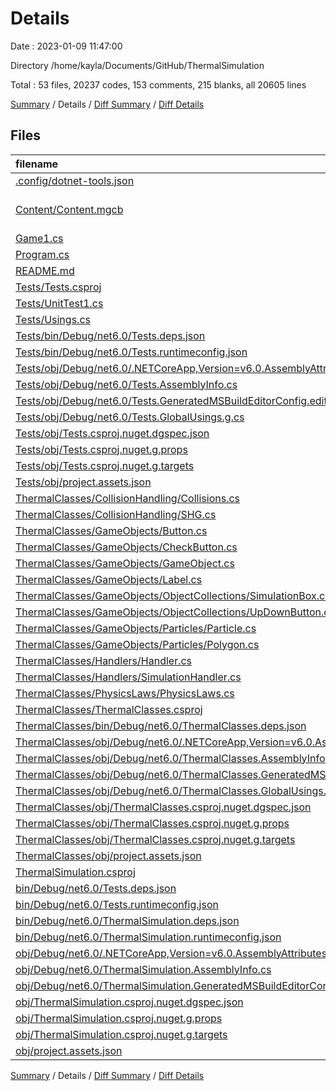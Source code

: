 # Details

Date : 2023-01-09 11:47:00

Directory /home/kayla/Documents/GitHub/ThermalSimulation

Total : 53 files,  20237 codes, 153 comments, 215 blanks, all 20605 lines

[Summary](results.md) / Details / [Diff Summary](diff.md) / [Diff Details](diff-details.md)

## Files
| filename | language | code | comment | blank | total |
| :--- | :--- | ---: | ---: | ---: | ---: |
| [.config/dotnet-tools.json](/.config/dotnet-tools.json) | JSON | 36 | 0 | 0 | 36 |
| [Content/Content.mgcb](/Content/Content.mgcb) | MonoGame Content Builder | 101 | 13 | 17 | 131 |
| [Game1.cs](/Game1.cs) | C# | 100 | 11 | 22 | 133 |
| [Program.cs](/Program.cs) | C# | 2 | 0 | 2 | 4 |
| [README.md](/README.md) | Markdown | 2 | 0 | 2 | 4 |
| [Tests/Tests.csproj](/Tests/Tests.csproj) | XML | 21 | 0 | 5 | 26 |
| [Tests/UnitTest1.cs](/Tests/UnitTest1.cs) | C# | 12 | 11 | 3 | 26 |
| [Tests/Usings.cs](/Tests/Usings.cs) | C# | 0 | 0 | 1 | 1 |
| [Tests/bin/Debug/net6.0/Tests.deps.json](/Tests/bin/Debug/net6.0/Tests.deps.json) | JSON | 1,825 | 0 | 0 | 1,825 |
| [Tests/bin/Debug/net6.0/Tests.runtimeconfig.json](/Tests/bin/Debug/net6.0/Tests.runtimeconfig.json) | JSON | 9 | 0 | 0 | 9 |
| [Tests/obj/Debug/net6.0/.NETCoreApp,Version=v6.0.AssemblyAttributes.cs](/Tests/obj/Debug/net6.0/.NETCoreApp,Version=v6.0.AssemblyAttributes.cs) | C# | 2 | 1 | 1 | 4 |
| [Tests/obj/Debug/net6.0/Tests.AssemblyInfo.cs](/Tests/obj/Debug/net6.0/Tests.AssemblyInfo.cs) | C# | 9 | 9 | 5 | 23 |
| [Tests/obj/Debug/net6.0/Tests.GeneratedMSBuildEditorConfig.editorconfig](/Tests/obj/Debug/net6.0/Tests.GeneratedMSBuildEditorConfig.editorconfig) | Properties | 10 | 0 | 1 | 11 |
| [Tests/obj/Debug/net6.0/Tests.GlobalUsings.g.cs](/Tests/obj/Debug/net6.0/Tests.GlobalUsings.g.cs) | C# | 7 | 1 | 1 | 9 |
| [Tests/obj/Tests.csproj.nuget.dgspec.json](/Tests/obj/Tests.csproj.nuget.dgspec.json) | JSON | 150 | 0 | 0 | 150 |
| [Tests/obj/Tests.csproj.nuget.g.props](/Tests/obj/Tests.csproj.nuget.g.props) | XML | 26 | 0 | 0 | 26 |
| [Tests/obj/Tests.csproj.nuget.g.targets](/Tests/obj/Tests.csproj.nuget.g.targets) | XML | 9 | 0 | 0 | 9 |
| [Tests/obj/project.assets.json](/Tests/obj/project.assets.json) | JSON | 6,301 | 0 | 0 | 6,301 |
| [ThermalClasses/CollisionHandling/Collisions.cs](/ThermalClasses/CollisionHandling/Collisions.cs) | C# | 128 | 34 | 14 | 176 |
| [ThermalClasses/CollisionHandling/SHG.cs](/ThermalClasses/CollisionHandling/SHG.cs) | C# | 108 | 12 | 12 | 132 |
| [ThermalClasses/GameObjects/Button.cs](/ThermalClasses/GameObjects/Button.cs) | C# | 70 | 2 | 14 | 86 |
| [ThermalClasses/GameObjects/CheckButton.cs](/ThermalClasses/GameObjects/CheckButton.cs) | C# | 51 | 1 | 7 | 59 |
| [ThermalClasses/GameObjects/GameObject.cs](/ThermalClasses/GameObjects/GameObject.cs) | C# | 79 | 4 | 12 | 95 |
| [ThermalClasses/GameObjects/Label.cs](/ThermalClasses/GameObjects/Label.cs) | C# | 28 | 1 | 4 | 33 |
| [ThermalClasses/GameObjects/ObjectCollections/SimulationBox.cs](/ThermalClasses/GameObjects/ObjectCollections/SimulationBox.cs) | C# | 45 | 2 | 5 | 52 |
| [ThermalClasses/GameObjects/ObjectCollections/UpDownButton.cs](/ThermalClasses/GameObjects/ObjectCollections/UpDownButton.cs) | C# | 45 | 0 | 5 | 50 |
| [ThermalClasses/GameObjects/Particles/Particle.cs](/ThermalClasses/GameObjects/Particles/Particle.cs) | C# | 62 | 7 | 10 | 79 |
| [ThermalClasses/GameObjects/Particles/Polygon.cs](/ThermalClasses/GameObjects/Particles/Polygon.cs) | C# | 59 | 4 | 8 | 71 |
| [ThermalClasses/Handlers/Handler.cs](/ThermalClasses/Handlers/Handler.cs) | C# | 22 | 0 | 3 | 25 |
| [ThermalClasses/Handlers/SimulationHandler.cs](/ThermalClasses/Handlers/SimulationHandler.cs) | C# | 338 | 19 | 42 | 399 |
| [ThermalClasses/PhysicsLaws/PhysicsLaws.cs](/ThermalClasses/PhysicsLaws/PhysicsLaws.cs) | C# | 9 | 0 | 2 | 11 |
| [ThermalClasses/ThermalClasses.csproj](/ThermalClasses/ThermalClasses.csproj) | XML | 11 | 0 | 2 | 13 |
| [ThermalClasses/bin/Debug/net6.0/ThermalClasses.deps.json](/ThermalClasses/bin/Debug/net6.0/ThermalClasses.deps.json) | JSON | 92 | 0 | 0 | 92 |
| [ThermalClasses/obj/Debug/net6.0/.NETCoreApp,Version=v6.0.AssemblyAttributes.cs](/ThermalClasses/obj/Debug/net6.0/.NETCoreApp,Version=v6.0.AssemblyAttributes.cs) | C# | 3 | 1 | 1 | 5 |
| [ThermalClasses/obj/Debug/net6.0/ThermalClasses.AssemblyInfo.cs](/ThermalClasses/obj/Debug/net6.0/ThermalClasses.AssemblyInfo.cs) | C# | 2 | 9 | 5 | 16 |
| [ThermalClasses/obj/Debug/net6.0/ThermalClasses.GeneratedMSBuildEditorConfig.editorconfig](/ThermalClasses/obj/Debug/net6.0/ThermalClasses.GeneratedMSBuildEditorConfig.editorconfig) | Properties | 10 | 0 | 1 | 11 |
| [ThermalClasses/obj/Debug/net6.0/ThermalClasses.GlobalUsings.g.cs](/ThermalClasses/obj/Debug/net6.0/ThermalClasses.GlobalUsings.g.cs) | C# | 7 | 1 | 1 | 9 |
| [ThermalClasses/obj/ThermalClasses.csproj.nuget.dgspec.json](/ThermalClasses/obj/ThermalClasses.csproj.nuget.dgspec.json) | JSON | 71 | 0 | 0 | 71 |
| [ThermalClasses/obj/ThermalClasses.csproj.nuget.g.props](/ThermalClasses/obj/ThermalClasses.csproj.nuget.g.props) | XML | 18 | 0 | 0 | 18 |
| [ThermalClasses/obj/ThermalClasses.csproj.nuget.g.targets](/ThermalClasses/obj/ThermalClasses.csproj.nuget.g.targets) | XML | 7 | 0 | 0 | 7 |
| [ThermalClasses/obj/project.assets.json](/ThermalClasses/obj/project.assets.json) | JSON | 170 | 0 | 0 | 170 |
| [ThermalSimulation.csproj](/ThermalSimulation.csproj) | XML | 33 | 0 | 0 | 33 |
| [bin/Debug/net6.0/Tests.deps.json](/bin/Debug/net6.0/Tests.deps.json) | JSON | 1,825 | 0 | 0 | 1,825 |
| [bin/Debug/net6.0/Tests.runtimeconfig.json](/bin/Debug/net6.0/Tests.runtimeconfig.json) | JSON | 9 | 0 | 0 | 9 |
| [bin/Debug/net6.0/ThermalSimulation.deps.json](/bin/Debug/net6.0/ThermalSimulation.deps.json) | JSON | 1,823 | 0 | 0 | 1,823 |
| [bin/Debug/net6.0/ThermalSimulation.runtimeconfig.json](/bin/Debug/net6.0/ThermalSimulation.runtimeconfig.json) | JSON | 13 | 0 | 0 | 13 |
| [obj/Debug/net6.0/.NETCoreApp,Version=v6.0.AssemblyAttributes.cs](/obj/Debug/net6.0/.NETCoreApp,Version=v6.0.AssemblyAttributes.cs) | C# | 2 | 1 | 1 | 4 |
| [obj/Debug/net6.0/ThermalSimulation.AssemblyInfo.cs](/obj/Debug/net6.0/ThermalSimulation.AssemblyInfo.cs) | C# | 2 | 9 | 5 | 16 |
| [obj/Debug/net6.0/ThermalSimulation.GeneratedMSBuildEditorConfig.editorconfig](/obj/Debug/net6.0/ThermalSimulation.GeneratedMSBuildEditorConfig.editorconfig) | Properties | 10 | 0 | 1 | 11 |
| [obj/ThermalSimulation.csproj.nuget.dgspec.json](/obj/ThermalSimulation.csproj.nuget.dgspec.json) | JSON | 220 | 0 | 0 | 220 |
| [obj/ThermalSimulation.csproj.nuget.g.props](/obj/ThermalSimulation.csproj.nuget.g.props) | XML | 22 | 0 | 0 | 22 |
| [obj/ThermalSimulation.csproj.nuget.g.targets](/obj/ThermalSimulation.csproj.nuget.g.targets) | XML | 7 | 0 | 0 | 7 |
| [obj/project.assets.json](/obj/project.assets.json) | JSON | 6,214 | 0 | 0 | 6,214 |

[Summary](results.md) / Details / [Diff Summary](diff.md) / [Diff Details](diff-details.md)